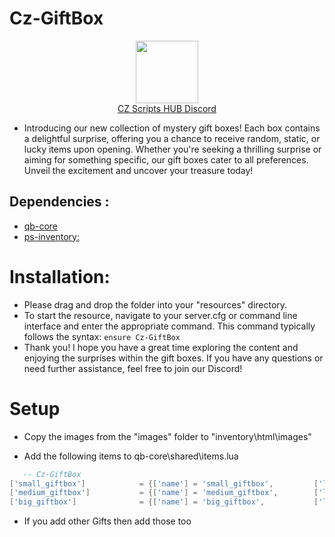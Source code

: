 # Cz-GiftBox

<div align="center">
  <a href="https://discord.gg/deWH6JVDxK">
    <img align="center" src="https://logopoppin.com/wp-content/uploads/2021/09/discord-logo-current.jpg" width="100">
  </a><br>
  <a href="https://discord.gg/deWH6JVDxK">CZ Scripts HUB Discord</a><br>
</div>

- Introducing our new collection of mystery gift boxes! Each box contains a delightful surprise, offering you a chance to receive random, static, or lucky items upon opening. Whether you're seeking a thrilling surprise or aiming for something specific, our gift boxes cater to all preferences. Unveil the excitement and uncover your treasure today!

## Dependencies :

- [qb-core](https://github.com/qbcore-framework/qb-core)
- [ps-inventory:](https://github.com/Project-Sloth/ps-inventory)


# Installation:

- Please drag and drop the folder into your "resources" directory.
- To start the resource, navigate to your server.cfg or command line interface and enter the appropriate command. This command typically follows the syntax:
``ensure Cz-GiftBox``
- Thank you! I hope you have a great time exploring the content and enjoying the surprises within the gift boxes. If you have any questions or need further assistance, feel free to join our Discord!

# Setup

- Copy the images from the "images" folder to "inventory\html\images" 

- Add the following items to qb-core\shared\items.lua

```lua
   -- Cz-GiftBox
['small_giftbox'] 			 = {['name'] = 'small_giftbox', 		['label'] = 'Small Gift Box', 		['weight'] = 150, 		['type'] = 'item', 		['image'] = 'small_giftbox.png', 	['unique'] = false,    ['useable'] = true, 	   ['shouldClose'] = true,	   ['combinable'] = nil,   ['description'] = 'Small Gift of basic items'},
['medium_giftbox'] 			 = {['name'] = 'medium_giftbox', 		['label'] = 'Medium Gift Box', 		['weight'] = 250, 		['type'] = 'item', 		['image'] = 'medium_giftbox.png', 	['unique'] = false,    ['useable'] = true, 	   ['shouldClose'] = true,	   ['combinable'] = nil,   ['description'] = 'Medium Gift with commonly needed items'},
['big_giftbox'] 			 = {['name'] = 'big_giftbox', 			['label'] = 'Big Gift Box', 		['weight'] = 350, 		['type'] = 'item', 		['image'] = 'big_giftbox.png', 		['unique'] = false,    ['useable'] = true, 	   ['shouldClose'] = true,	   ['combinable'] = nil,   ['description'] = 'Big box Gift some rare items'},
   ```

- If you add other Gifts then add those too



